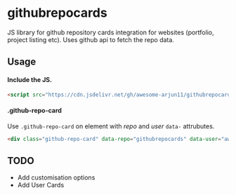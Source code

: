 # githubrepocards
JS library for github repository cards integration for websites (portfolio, project listing etc). Uses github api to fetch the repo data.


## Usage
#### Include the JS.
```html
<script src="https://cdn.jsdelivr.net/gh/awesome-arjun11/githubrepocards/githubrepocards.js"></script>
```
#### .github-repo-card

Use `.github-repo-card` on element with *repo* and *user* `data-` attrubutes.

```html
<div class="github-repo-card" data-repo="githubrepocards" data-user="awesome-arjun11"></div>
```
## TODO
- Add customisation options
- Add User Cards
